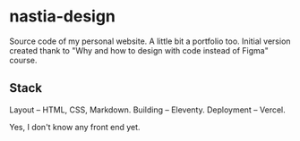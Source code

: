 # nastia-design
Source code of my personal website. A little bit a portfolio too.
Initial version created thank to "Why and how to design with code instead of Figma" course.

## Stack
Layout – HTML, CSS, Markdown.
Building – Eleventy.
Deployment – Vercel.

Yes, I don't know any front end yet.